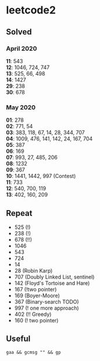 # leetcode2

## Solved
### April 2020
**11**: 543  
**12**: 1046, 724, 747  
**13**: 525, 66, 498  
**14**: 1427  
**29**: 238  
**30**: 678  

### May 2020
**01**: 278  
**02**: 771, 54  
**03**: 383, 118, 67, 14, 28, 344, 707  
**04**: 1009, 476, 141, 142, 24, 167, 704  
**05**: 387  
**06**: 169   
**07**: 993, 27, 485, 206   
**08**: 1232  
**09**: 367   
**10**: 1441, 1442, 997 (Contest)   
**11**: 733  
**12**: 540, 700, 119  
**13**: 402, 160, 209  

## Repeat
* 525 (!)
* 238 (!)
* 678 (!!)
* 1046
* 543
* 724
* 14
* 28 (Robin Karp)
* 707 (Doubly Linked List, sentinel)
* 142 (Floyd's Tortoise and Hare)
* 167 (!two pointer)
* 169 (Boyer-Moore)
* 367 (Binary-search TODO)
* 997 (! one more approach)
* 402 (!! Greedy)
* 160 (! two pointer)

## Useful

``` gaa && gcmsg "" && gp ```